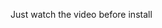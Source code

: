 Just watch the video before install

<!---
nelxsoft/nelxsoft is a ✨ special ✨ repository because its `README.md` (this file) appears on your GitHub profile.
You can click the Preview link to take a look at your changes.
--->
